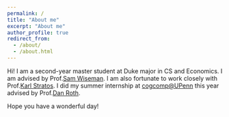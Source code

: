 ```yaml
---
permalink: /
title: "About me"
excerpt: "About me"
author_profile: true
redirect_from: 
  - /about/
  - /about.html
---
```


Hi! I am a second-year master student at Duke major in CS and Economics. I am advised by Prof.[Sam Wiseman](https://swiseman.github.io/). I am also fortunate to work closely with Prof.[Karl Stratos](https://karlstratos.com/#home). I did my summer internship at [cogcomp@UPenn]( https://cogcomp.seas.upenn.edu/page/people/) this year advised by Prof.[Dan Roth](https://www.cis.upenn.edu/~danroth/).


Hope you have a wonderful day!
